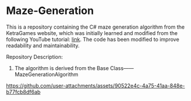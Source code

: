 # Maze-Generation

This is a repository containing the C# maze generation algorithm from the KetraGames website, which was initially learned and modified from the following YouTube tutorial: [link](https://www.youtube.com/watch?v=_aeYq5BmDMg). The code has been modified to improve readability and maintainability.

Repository Description:
1. The algorithm is derived from the Base Class——MazeGenerationAlgorithm

https://github.com/user-attachments/assets/90522e4c-4a75-41aa-848e-b77fcb8df6ab

